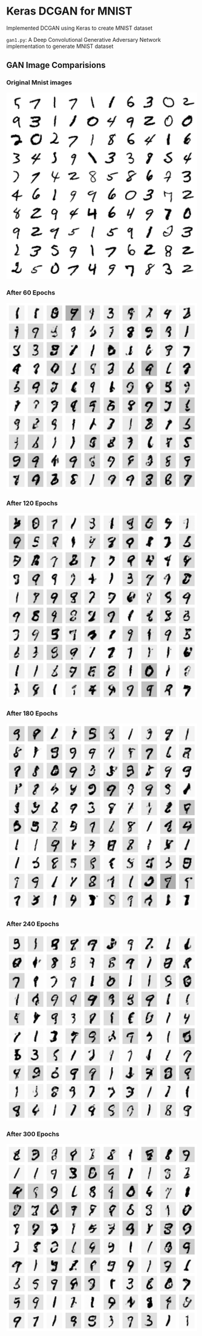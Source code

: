 # Keras DCGAN for MNIST
Implemented DCGAN using Keras to create MNIST dataset

`gan1.py`: A Deep Convolutional Generative Adversary Network implementation to generate MNIST dataset

## GAN Image Comparisions

### Original Mnist images
![MNIST_ORIGINAL](https://github.com/rinkesh2131998/MNIST-GAN/blob/main/images/mnist_original.png)

### After 60 Epochs
![60Epochs](https://github.com/rinkesh2131998/MNIST-GAN/blob/main/images/epoch60.png)

### After 120 Epochs
![120Epochs](https://github.com/rinkesh2131998/MNIST-GAN/blob/main/images/epoch120.png)

### After 180 Epochs
![180Epochs](https://github.com/rinkesh2131998/MNIST-GAN/blob/main/images/epoch180.png)

### After 240 Epochs
![240Epochs](https://github.com/rinkesh2131998/MNIST-GAN/blob/main/images/epoch240.png)

### After 300 Epochs
![300Epochs](https://github.com/rinkesh2131998/MNIST-GAN/blob/main/images/epoch300.png)
